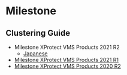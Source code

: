 # Milestone
## Clustering Guide
- Milestone XProtect VMS Products 2021 R2
  - [Japanese](doc/XProtectVMSProducts2021R2_jp.md)
- [Milestone XProtect VMS Products 2021 R1](doc/Milestone%20Xprotect%202021%20R1b%20Cluster%20Setup.md)
- [Milestone XProtect VMS Products 2020 R2](doc/Milestone%20Xprotect2020%20R2%20Cluster%20Setup.md)
